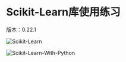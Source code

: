 # Scikit-Learn库使用练习

版本：0.22.1


![Scikit-Learn](https://github.com/ChenYikunReal/scikit-learn-training/blob/master/images/sklearn.png?x-oss-process=image/watermark,type_ZmFuZ3poZW5naGVpdGk,shadow_10,text_aHR0cHM6Ly9ibG9nLmNzZG4ubmV0L3dlaXhpbl80Mzg5NjMxOA==,size_16,color_FFFFFF,t_70)


![Scikit-Learn-With-Python](https://github.com/ChenYikunReal/scikit-learn-training/blob/master/images/sklearn-python.png?x-oss-process=image/watermark,type_ZmFuZ3poZW5naGVpdGk,shadow_10,text_aHR0cHM6Ly9ibG9nLmNzZG4ubmV0L3dlaXhpbl80Mzg5NjMxOA==,size_16,color_FFFFFF,t_70)


